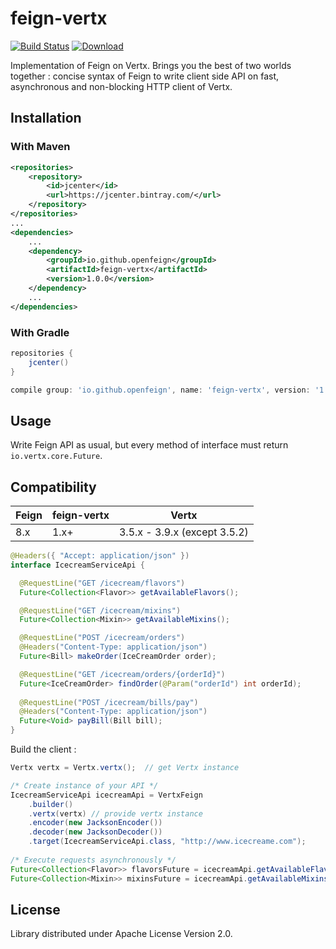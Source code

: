 # feign-vertx

[![Build Status](https://travis-ci.org/OpenFeign/feign-vertx.svg?branch=master)](https://travis-ci.org/OpenFeign/feign-vertx)
[![Download](https://api.bintray.com/packages/hosuaby/OpenFeign/feign-vertx/images/download.svg)](https://bintray.com/hosuaby/OpenFeign/feign-vertx/_latestVersion)

Implementation of Feign on Vertx. Brings you the best of two worlds together : 
concise syntax of Feign to write client side API on fast, asynchronous and
non-blocking HTTP client of Vertx.

## Installation

### With Maven

```xml
<repositories>
    <repository>
        <id>jcenter</id>
        <url>https://jcenter.bintray.com/</url>
    </repository>
</repositories>
...
<dependencies>
    ...
    <dependency>
        <groupId>io.github.openfeign</groupId>
        <artifactId>feign-vertx</artifactId>
        <version>1.0.0</version>
    </dependency>
    ...
</dependencies>
```

### With Gradle

```groovy
repositories {
    jcenter()
}

compile group: 'io.github.openfeign', name: 'feign-vertx', version: '1.0.0'
```

## Usage

Write Feign API as usual, but every method of interface must return
`io.vertx.core.Future`.

## Compatibility

Feign                  | feign-vertx            | Vertx
---------------------- | ---------------------- | ----------------------
8.x                    | 1.x+                   | 3.5.x - 3.9.x (except 3.5.2)

```java
@Headers({ "Accept: application/json" })
interface IcecreamServiceApi {

  @RequestLine("GET /icecream/flavors")
  Future<Collection<Flavor>> getAvailableFlavors();

  @RequestLine("GET /icecream/mixins")
  Future<Collection<Mixin>> getAvailableMixins();

  @RequestLine("POST /icecream/orders")
  @Headers("Content-Type: application/json")
  Future<Bill> makeOrder(IceCreamOrder order);

  @RequestLine("GET /icecream/orders/{orderId}")
  Future<IceCreamOrder> findOrder(@Param("orderId") int orderId);
  
  @RequestLine("POST /icecream/bills/pay")
  @Headers("Content-Type: application/json")
  Future<Void> payBill(Bill bill);
}
```
Build the client :

```java
Vertx vertx = Vertx.vertx();  // get Vertx instance

/* Create instance of your API */
IcecreamServiceApi icecreamApi = VertxFeign
    .builder()
    .vertx(vertx) // provide vertx instance
    .encoder(new JacksonEncoder())
    .decoder(new JacksonDecoder())
    .target(IcecreamServiceApi.class, "http://www.icecreame.com");
    
/* Execute requests asynchronously */
Future<Collection<Flavor>> flavorsFuture = icecreamApi.getAvailableFlavors();
Future<Collection<Mixin>> mixinsFuture = icecreamApi.getAvailableMixins();
```

## License

Library distributed under Apache License Version 2.0.
